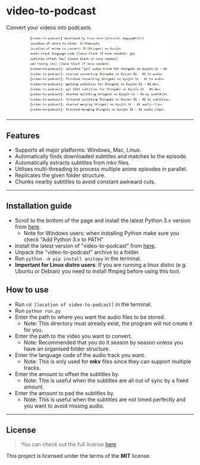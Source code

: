 video-to-podcast
================
Convert your videos into podcasts.

<center><img src="image.png" width="75%" height="50%" /></center>

---

## Features
* Supports all major platforms: Windows, Mac, Linux.
* Automatically finds downloaded subtitles and matches to the episode.
* Automatically extracts subtitles from mkv files.
* Utilises multi-threading to process multiple anime episodes in parallel.
* Replicates the given folder structure.
* Chunks nearby subtitles to avoid constant awkward cuts.

---

## Installation guide
- Scroll to the bottom of the page and install the latest Python 3.x version from [here](https://www.python.org/downloads/release/python-374/).
    - Note for Windows users: when installing Python make sure you check "Add Python 3.x to PATH"
- Install the latest version of "video-to-podcast" from [here](https://github.com/true-zero/video-to-podcast/archive/master.zip).
- Unpack the "video-to-podcast" archive to a folder.
- Run `python -m pip install anitopy` in the terminal.
- **Important for Linux distro users**: If you are running a linux distro (e.g. Ubuntu or Debian) you need to install ffmpeg before using this tool.

## How to use
- Run `cd [location of video-to-podcast]` in the terminal.
- Run `python run.py`
- Enter the path to where you want the audio files to be stored.
    - Note: This directory must already exist, the program will not create it for you.
- Enter the path to the video you want to convert.
    - Note: Recommended that you do it season by season unless you have an organised folder structure.
- Enter the language code of the audio track you want.
    - Note: This is only used for **mkv** files since they can support multiple tracks.
- Enter the amount to offset the subtitles by.
    - Note: This is useful when the subtitles are all out of sync by a fixed amount.
- Enter the amount to pad the subtitles by.
    - Note: This is useful when the subtitles are not timed perfectly and you want to avoid missing audio.    

---

## License
>You can check out the full license [here](LICENSE)

This project is licensed under the terms of the **MIT** license.


